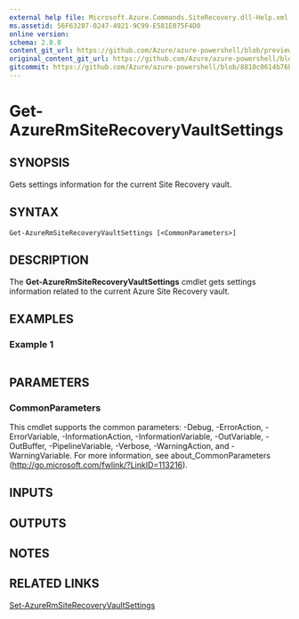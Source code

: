 ```yaml
---
external help file: Microsoft.Azure.Commands.SiteRecovery.dll-Help.xml
ms.assetid: 56F63287-0247-4921-9C99-E581E075F4D0
online version:
schema: 2.0.0
content_git_url: https://github.com/Azure/azure-powershell/blob/preview/src/ResourceManager/SiteRecovery/Commands.SiteRecovery/help/Get-AzureRmSiteRecoveryVaultSettings.md
original_content_git_url: https://github.com/Azure/azure-powershell/blob/preview/src/ResourceManager/SiteRecovery/Commands.SiteRecovery/help/Get-AzureRmSiteRecoveryVaultSettings.md
gitcommit: https://github.com/Azure/azure-powershell/blob/8810c0614b76be8d014616888a4ae7733a452af9
---
```


# Get-AzureRmSiteRecoveryVaultSettings

## SYNOPSIS
Gets settings information for the current Site Recovery vault.

## SYNTAX

```
Get-AzureRmSiteRecoveryVaultSettings [<CommonParameters>]
```

## DESCRIPTION
The **Get-AzureRmSiteRecoveryVaultSettings** cmdlet gets settings information related to the current Azure Site Recovery vault.

## EXAMPLES

### Example 1
```

```

## PARAMETERS

### CommonParameters
This cmdlet supports the common parameters: -Debug, -ErrorAction, -ErrorVariable, -InformationAction, -InformationVariable, -OutVariable, -OutBuffer, -PipelineVariable, -Verbose, -WarningAction, and -WarningVariable. For more information, see about_CommonParameters (http://go.microsoft.com/fwlink/?LinkID=113216).

## INPUTS

## OUTPUTS

## NOTES

## RELATED LINKS

[Set-AzureRmSiteRecoveryVaultSettings](./Set-AzureRmSiteRecoveryVaultSettings.md)
